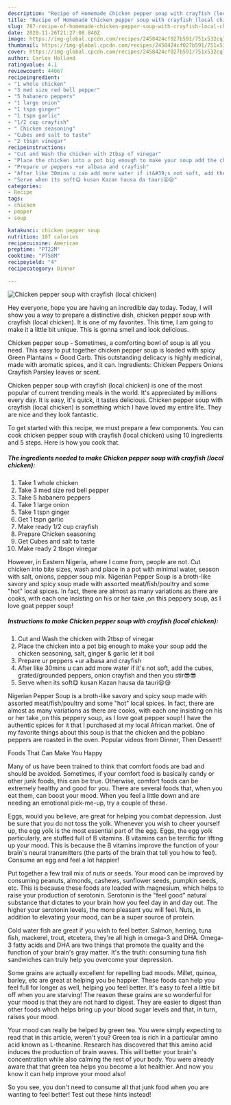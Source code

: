 ```yaml
---
description: "Recipe of Homemade Chicken pepper soup with crayfish (local chicken)"
title: "Recipe of Homemade Chicken pepper soup with crayfish (local chicken)"
slug: 787-recipe-of-homemade-chicken-pepper-soup-with-crayfish-local-chicken
date: 2020-11-26T21:27:08.840Z
image: https://img-global.cpcdn.com/recipes/2458424cf027b591/751x532cq70/chicken-pepper-soup-with-crayfish-local-chicken-recipe-main-photo.jpg
thumbnail: https://img-global.cpcdn.com/recipes/2458424cf027b591/751x532cq70/chicken-pepper-soup-with-crayfish-local-chicken-recipe-main-photo.jpg
cover: https://img-global.cpcdn.com/recipes/2458424cf027b591/751x532cq70/chicken-pepper-soup-with-crayfish-local-chicken-recipe-main-photo.jpg
author: Carlos Holland
ratingvalue: 4.1
reviewcount: 44067
recipeingredient:
- "1 whole chicken"
- "3 med size red bell pepper"
- "5 habanero peppers"
- "1 large onion"
- "1 tspn ginger"
- "1 tspn garlic"
- "1/2 cup crayfish"
- " Chicken seasoning"
- "Cubes and salt to taste"
- "2 tbspn vinegar"
recipeinstructions:
- "Cut and Wash the chicken with 2tbsp of vinegar"
- "Place the chicken into a pot big enough to make your soup add the chicken seasoning, salt, ginger &amp; garlic let it boil"
- "Prepare ur peppers +ur albasa and crayfish"
- "After like 30mins u can add more water if it&#39;s not soft, add the cubes, grated/grounded peppers, onion crayfish and then you stir😎😎"
- "Serve when its soft😋 kusan Kazan hausa da tauri😫😪"
categories:
- Recipe
tags:
- chicken
- pepper
- soup

katakunci: chicken pepper soup 
nutrition: 107 calories
recipecuisine: American
preptime: "PT22M"
cooktime: "PT58M"
recipeyield: "4"
recipecategory: Dinner

---
```



![Chicken pepper soup with crayfish (local chicken)](https://img-global.cpcdn.com/recipes/2458424cf027b591/751x532cq70/chicken-pepper-soup-with-crayfish-local-chicken-recipe-main-photo.jpg)

Hey everyone, hope you are having an incredible day today. Today, I will show you a way to prepare a distinctive dish, chicken pepper soup with crayfish (local chicken). It is one of my favorites. This time, I am going to make it a little bit unique. This is gonna smell and look delicious.

Chicken pepper soup - Sometimes, a comforting bowl of soup is all you need. This easy to put together chicken pepper soup is loaded with spicy Green Plantains = Good Carb. This outstanding delicacy is highly medicinal, made with aromatic spices, and it can. Ingredients: Chicken Peppers Onions Crayfish Parsley leaves or scent.

Chicken pepper soup with crayfish (local chicken) is one of the most popular of current trending meals in the world. It's appreciated by millions every day. It is easy, it's quick, it tastes delicious. Chicken pepper soup with crayfish (local chicken) is something which I have loved my entire life. They are nice and they look fantastic.


To get started with this recipe, we must prepare a few components. You can cook chicken pepper soup with crayfish (local chicken) using 10 ingredients and 5 steps. Here is how you cook that.

<!--inarticleads1-->

##### The ingredients needed to make Chicken pepper soup with crayfish (local chicken):

1. Take 1 whole chicken
1. Take 3 med size red bell pepper
1. Take 5 habanero peppers
1. Take 1 large onion
1. Take 1 tspn ginger
1. Get 1 tspn garlic
1. Make ready 1/2 cup crayfish
1. Prepare  Chicken seasoning
1. Get Cubes and salt to taste
1. Make ready 2 tbspn vinegar


However, in Eastern Nigeria, where I come from, people are not. Cut chicken into bite sizes, wash and place in a pot with minimal water, season with salt, onions, pepper soup mix. Nigerian Pepper Soup is a broth-like savory and spicy soup made with assorted meat/fish/poultry and some &#34;hot&#34; local spices. In fact, there are almost as many variations as there are cooks, with each one insisting on his or her take ,on this peppery soup, as I love goat pepper soup! 

<!--inarticleads2-->

##### Instructions to make Chicken pepper soup with crayfish (local chicken):

1. Cut and Wash the chicken with 2tbsp of vinegar
1. Place the chicken into a pot big enough to make your soup add the chicken seasoning, salt, ginger &amp; garlic let it boil
1. Prepare ur peppers +ur albasa and crayfish
1. After like 30mins u can add more water if it&#39;s not soft, add the cubes, grated/grounded peppers, onion crayfish and then you stir😎😎
1. Serve when its soft😋 kusan Kazan hausa da tauri😫😪


Nigerian Pepper Soup is a broth-like savory and spicy soup made with assorted meat/fish/poultry and some &#34;hot&#34; local spices. In fact, there are almost as many variations as there are cooks, with each one insisting on his or her take ,on this peppery soup, as I love goat pepper soup! I have the authentic spices for it that I purchased at my local African market. One of my favorite things about this soup is that the chicken and the poblano peppers are roasted in the oven. Popular videos from Dinner, Then Dessert! 

Foods That Can Make You Happy


Many of us have been trained to think that comfort foods are bad and should be avoided. Sometimes, if your comfort food is basically candy or other junk foods, this can be true. Otherwise, comfort foods can be extremely healthy and good for you. There are several foods that, when you eat them, can boost your mood. When you feel a little down and are needing an emotional pick-me-up, try a couple of these.

Eggs, would you believe, are great for helping you combat depression. Just be sure that you do not toss the yolk. Whenever you wish to cheer yourself up, the egg yolk is the most essential part of the egg. Eggs, the egg yolk particularly, are stuffed full of B vitamins. B vitamins can be terrific for lifting up your mood. This is because the B vitamins improve the function of your brain's neural transmitters (the parts of the brain that tell you how to feel). Consume an egg and feel a lot happier!

Put together a few trail mix of nuts or seeds. Your mood can be improved by consuming peanuts, almonds, cashews, sunflower seeds, pumpkin seeds, etc. This is because these foods are loaded with magnesium, which helps to raise your production of serotonin. Serotonin is the "feel good" natural substance that dictates to your brain how you feel day in and day out. The higher your serotonin levels, the more pleasant you will feel. Nuts, in addition to elevating your mood, can be a super source of protein.

Cold water fish are great if you wish to feel better. Salmon, herring, tuna fish, mackerel, trout, etcetera, they're all high in omega-3 and DHA. Omega-3 fatty acids and DHA are two things that promote the quality and the function of your brain's gray matter. It's the truth: consuming tuna fish sandwiches can truly help you overcome your depression. 

Some grains are actually excellent for repelling bad moods. Millet, quinoa, barley, etc are great at helping you be happier. These foods can help you feel full for longer as well, helping you feel better. It's easy to feel a little bit off when you are starving! The reason these grains are so wonderful for your mood is that they are not hard to digest. They are easier to digest than other foods which helps bring up your blood sugar levels and that, in turn, raises your mood.

Your mood can really be helped by green tea. You were simply expecting to read that in this article, weren't you? Green tea is rich in a particular amino acid known as L-theanine. Research has discovered that this amino acid induces the production of brain waves. This will better your brain's concentration while also calming the rest of your body. You were already aware that that green tea helps you become a lot healthier. And now you know it can help improve your mood also!

So you see, you don't need to consume all that junk food when you are wanting to feel better! Test out  these hints  instead!

